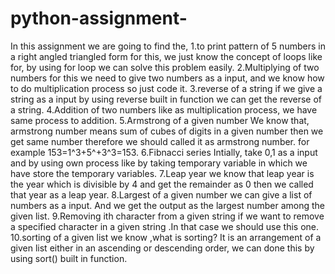 # python-assignment-
In this assignment we are going to find the,
1.to print pattern of 5 numbers in a right angled triangled form
for this, we just know the concept of loops like for, by using for loop we can solve this problem easily.
2.Multiplying of two numbers
for this we need to give two numbers as a input, and we know how to do multiplication process so just code it.
3.reverse of a string
if we give a string as a input by using reverse built in function we can get the reverse of a string.
4.Addition of two numbers
like as multiplication process, we have same process to addition.
5.Armstrong of a given number
We know that, armstrong number means sum of cubes of digits in a given number then we get same number therefore we should called it as armstrong number. for example 153=1^3+5^+3^3=153.
6.Fibnacci series
Intially, take 0,1 as a input and by using own process like by taking temporary variable in which we have store the temporary variables.
7.Leap year
we know that leap year is the year which is divisible by 4 and get the remainder as 0 then we called that year as a leap year.
8.Largest of a given number
we can give a list of numbers as a input. And we get the output as the largest number among the given list.
9.Removing ith character from a given string
if we want to remove a specified character in a given string .In that case we should use this one.
10.sorting of a given list
we know ,what is sorting? It is an arrangement of a given list either in an ascending or descending order, we can done this by using sort() built in function.
